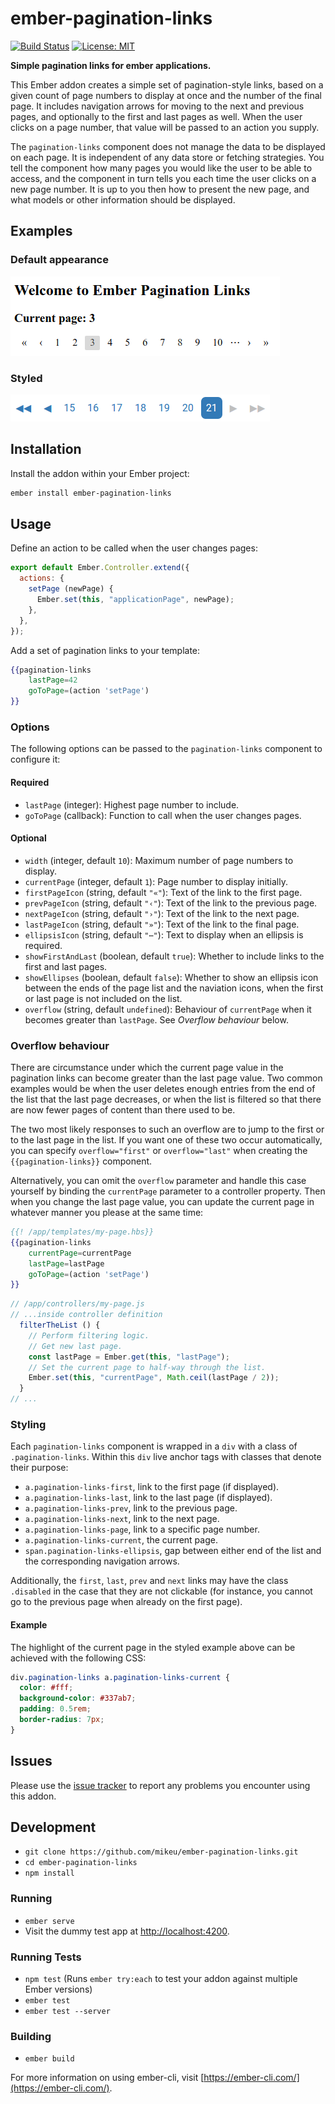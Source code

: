 # ember-pagination-links
[![Build Status](https://travis-ci.org/mikeu/ember-pagination-links.svg?branch=master)](https://travis-ci.org/mikeu/ember-pagination-links)
[![License: MIT](https://img.shields.io/badge/License-MIT-blue.svg)](https://opensource.org/licenses/MIT)

**Simple pagination links for ember applications.**

This Ember addon creates a simple set of pagination-style links, based on a
given count of page numbers to display at once and the number of the final
page. It includes navigation arrows for moving to the next and previous pages,
and optionally to the first and last pages as well. When the user clicks on
a page number, that value will be passed to an action you supply.

The `pagination-links` component does not manage the data to be displayed on
each page. It is independent of any data store or fetching strategies. You
tell the component how many pages you would like the user to be able to access,
and the component in turn tells you each time the user clicks on a new page
number. It is up to you then how to present the new page, and what models or
other information should be displayed.

## Examples

### Default appearance

![Sample taken from dummy test app](screenshots/test-app.png)

### Styled

![Example of applied styling](screenshots/styled.png)

## Installation

Install the addon within your Ember project:

```bash
ember install ember-pagination-links
```

## Usage

Define an action to be called when the user changes pages:
```js
export default Ember.Controller.extend({
  actions: {
    setPage (newPage) {
      Ember.set(this, "applicationPage", newPage);
    },
  },
});
```

Add a set of pagination links to your template:
```hbs
{{pagination-links
    lastPage=42
    goToPage=(action 'setPage')
}}
```

### Options

The following options can be passed to the `pagination-links` component
to configure it:

#### Required

* `lastPage` (integer): Highest page number to include.
* `goToPage` (callback): Function to call when the user changes pages.

#### Optional

* `width` (integer, default `10`): Maximum number of page numbers to display.
* `currentPage` (integer, default `1`): Page number to display initially.
* `firstPageIcon` (string, default `"«"`): Text of the link to the first page.
* `prevPageIcon` (string, default `"‹"`): Text of the link to the previous page.
* `nextPageIcon` (string, default `"›"`): Text of the link to the next page.
* `lastPageIcon` (string, default `"»"`): Text of the link to the final page.
* `ellipsisIcon` (string, default `"⋯"`): Text to display when an ellipsis is
                                           required.
* `showFirstAndLast` (boolean, default `true`): Whether to include links to the
                                                first and last pages.
* `showEllipses` (boolean, default `false`): Whether to show an ellipsis icon
                                             between the ends of the page list
                                             and the naviation icons, when the
                                             first or last page is not included
                                             on the list. 
* `overflow` (string, default `undefined`): Behaviour of `currentPage` when it
                                            becomes greater than `lastPage`.
                                            See *Overflow behaviour* below.

### Overflow behaviour

There are circumstance under which the current page value in the pagination
links can become greater than the last page value. Two common examples would be
when the user deletes enough entries from the end of the list that the last
page decreases, or when the list is filtered so that there are now fewer
pages of content than there used to be.

The two most likely responses to such an overflow are to jump to the first or
to the last page in the list. If you want one of these two occur automatically,
you can specify `overflow="first"` or `overflow="last"` when creating the
`{{pagination-links}}` component.

Alternatively, you can omit the `overflow` parameter and handle this case
yourself by binding the `currentPage` parameter to a controller property.
Then when you change the last page value, you can update the current page
in whatever manner you please at the same time:

```hbs
{{! /app/templates/my-page.hbs}}
{{pagination-links
    currentPage=currentPage
    lastPage=lastPage
    goToPage=(action 'setPage')
}}
```
```js
// /app/controllers/my-page.js
// ...inside controller definition
  filterTheList () {
    // Perform filtering logic.
    // Get new last page.
    const lastPage = Ember.get(this, "lastPage");
    // Set the current page to half-way through the list.
    Ember.set(this, "currentPage", Math.ceil(lastPage / 2));
  }
// ...
```

### Styling

Each `pagination-links` component is wrapped in a `div` with a class of
`.pagination-links`. Within this `div` live anchor tags with classes that
denote their purpose:

* `a.pagination-links-first`, link to the first page (if displayed).
* `a.pagination-links-last`, link to the last page (if displayed).
* `a.pagination-links-prev`, link to the previous page.
* `a.pagination-links-next`, link to the next page.
* `a.pagination-links-page`, link to a specific page number.
* `a.pagination-links-current`, the current page.
* `span.pagination-links-ellipsis`, gap between either end of the list and the
                                    corresponding navigation arrows.

Additionally, the `first`, `last`, `prev` and `next` links may have the class
`.disabled` in the case that they are not clickable (for instance, you cannot
go to the previous page when already on the first page).

#### Example

The highlight of the current page in the styled example above can be achieved
with the following CSS:

```css
div.pagination-links a.pagination-links-current {
  color: #fff;
  background-color: #337ab7;
  padding: 0.5rem;
  border-radius: 7px;
}
```

## Issues

Please use the [issue tracker](https://github.com/mikeu/ember-pagination-links/issues)
to report any problems you encounter using this addon.

## Development

* `git clone https://github.com/mikeu/ember-pagination-links.git`
* `cd ember-pagination-links`
* `npm install`

### Running

* `ember serve`
* Visit the dummy test app at [http://localhost:4200](http://localhost:4200).

### Running Tests

* `npm test` (Runs `ember try:each` to test your addon against multiple Ember versions)
* `ember test`
* `ember test --server`

### Building

* `ember build`

For more information on using ember-cli, visit [https://ember-cli.com/](https://ember-cli.com/).
